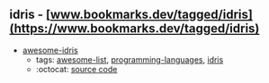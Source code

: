 idris - [www.bookmarks.dev/tagged/idris](https://www.bookmarks.dev/tagged/idris)
---
* [awesome-idris](https://github.com/joaomilho/awesome-idris#readme)
    * tags: [awesome-list](../tagged/awesome-list.md), [programming-languages](../tagged/programming-languages.md), [idris](../tagged/idris.md)
    * :octocat: [source code](https://github.com/joaomilho/awesome-idris#readme)
